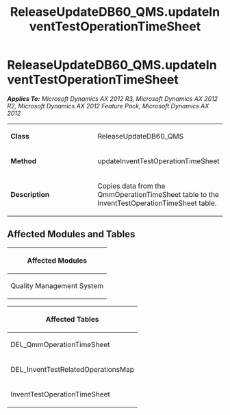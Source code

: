 ﻿---
title: ReleaseUpdateDB60_QMS.updateInventTestOperationTimeSheet
TOCTitle: ReleaseUpdateDB60_QMS.updateInventTestOperationTimeSheet
ms:assetid: 488bb6ad-de84-7cf2-cf96-7f861fc3f273
ms:mtpsurl: https://msdn.microsoft.com/en-us/library/JJ685336(v=AX.60)
ms:contentKeyID: 49708044
ms.date: 05/18/2015
mtps_version: v=AX.60
---

# ReleaseUpdateDB60\_QMS.updateInventTestOperationTimeSheet 


_**Applies To:** Microsoft Dynamics AX 2012 R3, Microsoft Dynamics AX 2012 R2, Microsoft Dynamics AX 2012 Feature Pack, Microsoft Dynamics AX 2012_

<table>
<colgroup>
<col style="width: 50%" />
<col style="width: 50%" />
</colgroup>
<tbody>
<tr class="odd">
<td><p><strong>Class</strong></p></td>
<td><p>ReleaseUpdateDB60_QMS</p></td>
</tr>
<tr class="even">
<td><p><strong>Method</strong></p></td>
<td><p>updateInventTestOperationTimeSheet</p></td>
</tr>
<tr class="odd">
<td><p><strong>Description</strong></p></td>
<td><p>Copies data from the QmmOperationTimeSheet table to the InventTestOperationTimeSheet table.</p></td>
</tr>
</tbody>
</table>


## Affected Modules and Tables

<table>
<colgroup>
<col style="width: 100%" />
</colgroup>
<thead>
<tr class="header">
<th><p>Affected Modules</p></th>
</tr>
</thead>
<tbody>
<tr class="odd">
<td><p>Quality Management System</p></td>
</tr>
</tbody>
</table>


<table>
<colgroup>
<col style="width: 100%" />
</colgroup>
<thead>
<tr class="header">
<th><p>Affected Tables</p></th>
</tr>
</thead>
<tbody>
<tr class="odd">
<td><p>DEL_QmmOperationTimeSheet</p></td>
</tr>
<tr class="even">
<td><p>DEL_InventTestRelatedOperationsMap</p></td>
</tr>
<tr class="odd">
<td><p>InventTestOperationTimeSheet</p></td>
</tr>
</tbody>
</table>

  


